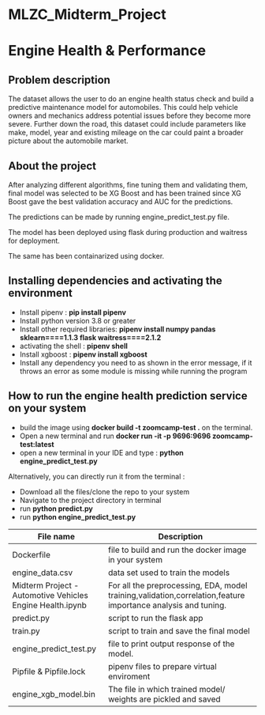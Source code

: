 # MLZC_Midterm_Project

# Engine Health & Performance
## Problem description
The dataset allows the user to do an engine health status check and build a predictive maintenance model for automobiles. This could help vehicle owners and mechanics address potential issues before they become more severe. Further down the road, this dataset could include parameters like make, model, year and existing mileage on the car could paint a broader picture about the automobile market.

## About the project


After analyzing different algorithms, fine tuning them and validating them, final model was selected to be XG Boost and has been trained since XG Boost gave the best validation accuracy and AUC for the predictions.    

The predictions can be made by running engine_predict_test.py file.    

The model has been deployed using flask during production and waitress for deployment.    

The same has been containarized using docker.

## Installing dependencies and activating the environment

* Install pipenv : **pip install pipenv**
* Install python version 3.8 or greater
* Install other required libraries: **pipenv install numpy pandas sklearn====1.1.3 flask waitress====2.1.2**
* activating the shell : **pipenv shell**
* Install xgboost : **pipenv install xgboost**
* Install any dependency you need to as shown in the error message, if it throws an error as some module is missing while running the program


## How to run the engine health prediction service on your system


* build the image using  **docker build -t zoomcamp-test .** on the terminal.
* Open a new terminal and run **docker run -it -p 9696:9696 zoomcamp-test:latest**
* open a new terminal in your IDE and type : **python engine_predict_test.py**

Alternatively, you can directly run it from the terminal :

* Download all the files/clone the repo to your system
* Navigate to the project directory in terminal
* run **python predict.py**
* run **python engine_predict_test.py**


|File name|Description|
|---------|-------------------------------------------------------|
|Dockerfile | file to build and run the docker image in your system|
|engine_data.csv|data set used to train the models |
|Midterm Project - Automotive Vehicles Engine Health.ipynb|For all the preprocessing, EDA, model                                        training,validation,correlation,feature importance analysis and tuning.
|predict.py|script to run the flask app|
|train.py|script to train and save the final model|
|engine_predict_test.py| file to print output response of the model.|
|Pipfile & Pipfile.lock|pipenv files to prepare virtual enviroment| 
|engine_xgb_model.bin| The file in which trained model/ weights are pickled and saved|

